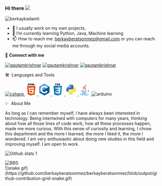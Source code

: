 ### Hi there <a href="https://www.gautamkrishnar.com/"><img src="https://media.giphy.com/media/hvRJCLFzcasrR4ia7z/giphy.gif" width="25px"></a>

<p align="left"> <img src="https://komarev.com/ghpvc/?username=berkaykadamli&label=Profile%20views&color=0e75b6&style=flat" alt="berkaykadamli" /> </p>

- 🔭 I usually work on my own projects.
- 🌱 I’m currently learning Python, Java, Machine learning
- 📫 How to reach me: berkayberatsonmez@gmail.com or you can reach me through my social media accounts.
 
 🔗 **Connect with me**

<a href="https://twitter.com/Callmebibisi" target="blank"><img align="center" src="https://raw.githubusercontent.com/rahuldkjain/github-profile-readme-generator/master/src/images/icons/Social/twitter.svg" alt="gautamkrishnar" height="30" width="40" /></a>
<a href="https://linkedin.com/in/berkay-berat-sönmez" target="blank"><img align="center" src="https://raw.githubusercontent.com/rahuldkjain/github-profile-readme-generator/master/src/images/icons/Social/linked-in-alt.svg" alt="gautamkrishnar" height="30" width="40" /></a>
<a href="https://instagram.com/sonmezberkayberat" target="blank"><img align="center" src="https://raw.githubusercontent.com/rahuldkjain/github-profile-readme-generator/master/src/images/icons/Social/instagram.svg" alt="gautamkrishnar" height="30" width="40" /></a>

🛠️&nbsp;&nbsp;Languages&nbsp;and&nbsp;Tools
  <br/>
  <p align="left">  <a href="https://www.w3schools.com/cs/index.php" target="_blank"> <img src="https://cdn.jsdelivr.net/gh/devicons/devicon/icons/csharp/csharp-original.svg" alt="csharp" width="40" height="40"/> </a> <a href="https://www.w3.org/html/" target="_blank"> <img src="https://raw.githubusercontent.com/devicons/devicon/master/icons/html5/html5-original-wordmark.svg" alt="html5" width="40" height="40"/> </a> <a href="https://www.cprogramming.com/" target="_blank"> <img src="https://raw.githubusercontent.com/devicons/devicon/master/icons/c/c-original.svg" alt="c" width="40" height="40"/> </a> <a href="https://www.w3schools.com/css/" target="_blank"> <img src="https://raw.githubusercontent.com/devicons/devicon/master/icons/css3/css3-original-wordmark.svg" alt="css3" width="40" height="40"/> </a> <a href="https://www.python.org" target="_blank"> <img src="https://raw.githubusercontent.com/devicons/devicon/master/icons/python/python-original.svg" alt="python" width="40" height="40"/> </a>  <a href="https://www.java.com" target="_blank"> <img src="https://raw.githubusercontent.com/devicons/devicon/master/icons/java/java-original.svg" alt="java" width="40" height="40"/> </a> <img src="https://cdn.jsdelivr.net/gh/devicons/devicon/icons/arduino/arduino-original-wordmark.svg" alt="arduino" width="40" height="40"/>
 
 
✨&nbsp;&nbsp;About&nbsp;Me
  <br/>
 
 As long as I can remember myself, I have always been interested in technology. Being intertwined with computers for many years, thinking about how all those lines of code work, how all these processes happen, made me more curious. With this sense of curiosity and learning, I chose this department and the more I learned, the more I liked it, the more I wondered. I am very enthusiastic about doing new studies in this field and improving myself. I am open to work.

 
![Github stats 1](https://github-readme-stats.vercel.app/api?username=berkayberatsonmez&show_icons=true&theme=github_dark)
   <br/>

<p><img align="left" src="https://github-readme-stats.vercel.app/api/top-langs?username=berkayberatsonmez&show_icons=true&locale=en&layout=compact" alt="BBS" /></p>

<br/>
![snake gif](https://github.com/berkayberatsonmez/berkayberatsonmez/blob/output/github-contribution-grid-snake.gif)
